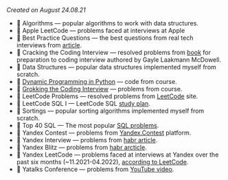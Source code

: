 *Created on August 24.08.21*

* :open_file_folder: Algorithms — popular algorithms to work with data structures.
* :open_file_folder: Apple LeetCode — problems faced at interviews at Apple
* :open_file_folder: Best Practice Questions — the best questions from real tech interviews from [article](https://techinterviewhandbook.org/best-practice-questions/).
* :open_file_folder: Cracking the Coding Interview — resolved problems from [book](https://www.amazon.com/Cracking-Coding-Interview-Programming-Questions/dp/0984782850/) for preparation to coding interview authored by Gayle Laakmann McDowell.
* :open_file_folder: Data Structures — popular data structures implemented myself from scratch.
* :open_file_folder: [Dynamic Programming in Python](https://www.educative.io/courses/dynamic-programming-in-python/) — code from course.
* :open_file_folder: [Grokking the Coding Interview](https://www.educative.io/courses/grokking-the-coding-interview/) — problems from course.
* :open_file_folder: LeetCode Problems — resolved problems from [LeetCode](https://leetcode.com/) site.
* :open_file_folder: LeetCode SQL I — LeetCode SQL [study plan](https://leetcode.com/study-plan/sql/).
* :open_file_folder: Sortings — popular sorting algorithms implemented myself from scratch.
* :open_file_folder: Top 40 SQL — The most popular [SQL problems](https://artoftesting.com/sql-queries-for-interview).
* :open_file_folder: Yandex Contest — problems from [Yandex.Contest](https://contest.yandex.ru/) platform.
* :open_file_folder: Yandex Interview — problems from [habr article](https://habr.com/ru/post/550088/).
* :open_file_folder: Yandex Blitz — problems from [habr arcticle](https://habr.com/ru/company/yandex/blog/340784/).
* :open_file_folder: Yandex LeetCode — problems faced at interviews at Yandex over the past six months (~11.2021-04.2022), [according to LeetCode](https://leetcode.com/company/yandex/).
* :open_file_folder: Yatalks Conference — problems from [YouTube video](https://www.youtube.com/watch?v=3ZHbMra4NRc/).
